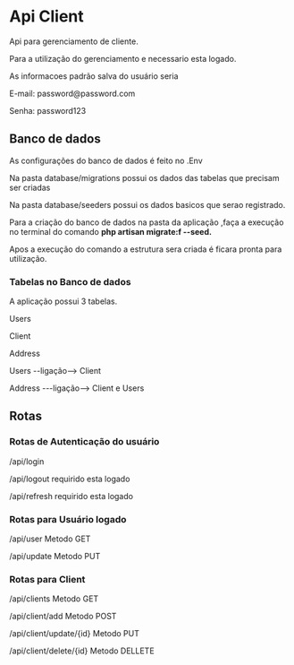 # Api Client

<p>Api para gerenciamento de cliente.</p>
<p>Para a utilização do gerenciamento e necessario esta logado.</p>
<p>As informacoes padrão salva do usuário seria</p>
<p>E-mail: password@password.com</p>
<p>Senha: password123</p>


## Banco de dados


<p>As configurações do banco de dados é feito no .Env</p>
<p>Na pasta database/migrations possui os dados das tabelas que precisam ser criadas</p>
<p>Na pasta database/seeders possui os dados basicos que serao registrado.</p>
<p>Para a criação do banco de dados na pasta da aplicação ,faça a execução no terminal do comando <b>php artisan migrate:f --seed.</b></p>
<p>Apos a execução do comando a estrutura sera criada é ficara pronta para utilização.</p>

### Tabelas no Banco de dados
<p>A aplicação possui 3 tabelas.</p>
<p>Users</p>
<p>Client</p>
<p>Address</p>

<p>Users --ligação--> Client</p>
<p>Address ---ligação--> Client e Users</p>


## Rotas

### Rotas de Autenticação do usuário 

<p>/api/login</p>
<p>/api/logout  requirido esta logado</p>
<p>/api/refresh requirido esta logado</p> 

### Rotas para Usuário logado

<p>/api/user Metodo GET</p>
<p>/api/update Metodo PUT</p>

### Rotas para Client 

<p>/api/clients Metodo GET</p>
<p>/api/client/add Metodo POST</p>
<p>/api/client/update/{id} Metodo PUT</p>
<p>/api/client/delete/{id} Metodo DELLETE</p>

